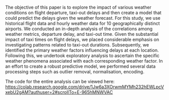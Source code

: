 The objective of this paper is to explore the impact of various weather conditions on flight departure, taxi-out delays and then create a model that could predict the delays given the weather forecast. For this study, we use historical flight data and hourly weather data for 10 geographically distinct airports. We conducted an in-depth analysis of the
correlations among weather metrics, departure delay, and taxi-out time. Given the substantial impact of taxi times
on flight delays, we placed considerable emphasis on investigating patterns related to taxi-out durations.
Subsequently, we identified the primary weather factors influencing delays at each location. Following this, we
undertook exploratory analysis to ascertain the specific weather phenomena associated with each corresponding
weather factor. In an effort to create a robust predictive model, we performed several data processing steps such
as outlier removal, normalisation, encoding.

The code for the entire analysis can be viewed here:
https://colab.research.google.com/drive/1Jw6a3XOrwmMYMh232hEWLpcVxebU2gAM?authuser=2#scrollTo=E-965hMNWVAC
